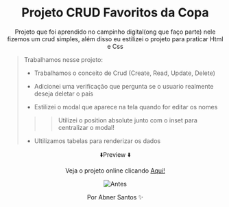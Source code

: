 <div align="center">
 <h1> Projeto CRUD Favoritos da Copa </h1>
 <p>Projeto que foi aprendido  no campinho digital(ong que faço parte) nele fizemos um crud simples, além disso eu estilizei o projeto para praticar Html e Css</P>
 </div>



> Trabalhamos nesse projeto:
> * Trabalhamos o conceito de Crud (Create, Read, Update, Delete)
>
> * Adicionei uma verificação que pergunta se o usuario realmente deseja deletar o país
> * Estilizei o modal que aparece na tela quando for editar os nomes
> > >Utilizei o position absolute junto com o inset para centralizar o modal! 
> * Ultilizamos tabelas para renderizar os dados


<div align="center">


⬇️Preview ⬇️


  <p style="text-align:center;">Veja o projeto online clicando <a href="https://favoritosdacopa.netlify.app/">Aqui!</a></p>


![Antes](https://user-images.githubusercontent.com/107922389/189752857-34b5fcab-6710-4037-9339-380706f933e5.gif)


   <p style="text-align: center;">Por Abner Santos ✨</p>
  </div>




 




